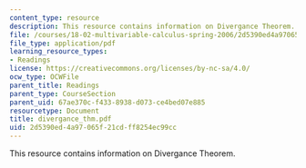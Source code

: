 ```yaml
---
content_type: resource
description: This resource contains information on Divergance Theorem.
file: /courses/18-02-multivariable-calculus-spring-2006/2d5390ed4a97065f21cdff8254ec99cc_divergance_thm.pdf
file_type: application/pdf
learning_resource_types:
- Readings
license: https://creativecommons.org/licenses/by-nc-sa/4.0/
ocw_type: OCWFile
parent_title: Readings
parent_type: CourseSection
parent_uid: 67ae370c-f433-8938-d073-ce4bed07e885
resourcetype: Document
title: divergance_thm.pdf
uid: 2d5390ed-4a97-065f-21cd-ff8254ec99cc
---
```

This resource contains information on Divergance Theorem.